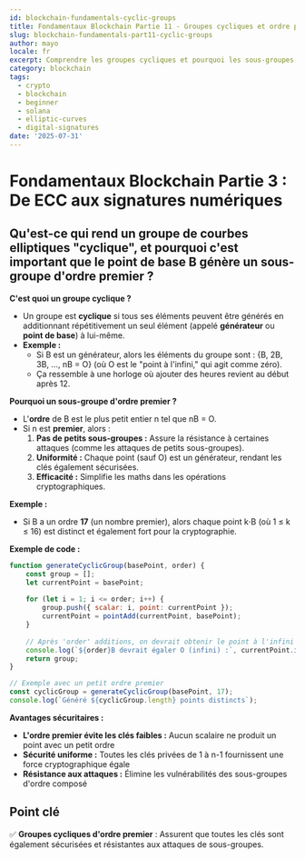 ```yaml
---
id: blockchain-fundamentals-cyclic-groups
title: Fondamentaux Blockchain Partie 11 - Groupes cycliques et ordre premier
slug: blockchain-fundamentals-part11-cyclic-groups
author: mayo
locale: fr
excerpt: Comprendre les groupes cycliques et pourquoi les sous-groupes d'ordre premier sont cruciaux pour la sécurité ECC
category: blockchain
tags:
  - crypto
  - blockchain
  - beginner
  - solana
  - elliptic-curves
  - digital-signatures
date: '2025-07-31'
---
```

# Fondamentaux Blockchain Partie 3 : De ECC aux signatures numériques

## Qu'est-ce qui rend un groupe de courbes elliptiques "cyclique", et pourquoi c'est important que le point de base B génère un sous-groupe d'ordre premier ?

**C'est quoi un groupe cyclique ?**
* Un groupe est **cyclique** si tous ses éléments peuvent être générés en additionnant répétitivement un seul élément (appelé **générateur** ou **point de base**) à lui-même.
* **Exemple :**
   * Si B est un générateur, alors les éléments du groupe sont : {B, 2B, 3B, …, nB = O} (où O est le "point à l'infini," qui agit comme zéro).
   * Ça ressemble à une horloge où ajouter des heures revient au début après 12.

**Pourquoi un sous-groupe d'ordre premier ?**
* L'**ordre** de B est le plus petit entier n tel que nB = O.
* Si n est **premier**, alors :
   1. **Pas de petits sous-groupes :** Assure la résistance à certaines attaques (comme les attaques de petits sous-groupes).
   2. **Uniformité :** Chaque point (sauf O) est un générateur, rendant les clés également sécurisées.
   3. **Efficacité :** Simplifie les maths dans les opérations cryptographiques.

**Exemple :**
* Si B a un ordre **17** (un nombre premier), alors chaque point k⋅B (où 1 ≤ k ≤ 16) est distinct et également fort pour la cryptographie.

**Exemple de code :**
```javascript
function generateCyclicGroup(basePoint, order) {
    const group = [];
    let currentPoint = basePoint;
    
    for (let i = 1; i <= order; i++) {
        group.push({ scalar: i, point: currentPoint });
        currentPoint = pointAdd(currentPoint, basePoint);
    }
    
    // Après 'order' additions, on devrait obtenir le point à l'infini
    console.log(`${order}B devrait égaler O (infini) :`, currentPoint.isInfinity());
    return group;
}

// Exemple avec un petit ordre premier
const cyclicGroup = generateCyclicGroup(basePoint, 17);
console.log(`Généré ${cyclicGroup.length} points distincts`);
```

**Avantages sécuritaires :**
* **L'ordre premier évite les clés faibles :** Aucun scalaire ne produit un point avec un petit ordre
* **Sécurité uniforme :** Toutes les clés privées de 1 à n-1 fournissent une force cryptographique égale
* **Résistance aux attaques :** Élimine les vulnérabilités des sous-groupes d'ordre composé

## Point clé
✅ **Groupes cycliques d'ordre premier** : Assurent que toutes les clés sont également sécurisées et résistantes aux attaques de sous-groupes.